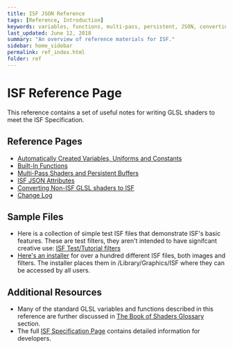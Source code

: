 ```yaml
---
title: ISF JSON Reference
tags: [Reference, Introduction]
keywords: variables, functions, multi-pass, persistent, JSON, converting, change
last_updated: June 12, 2018
summary: "An overview of reference materials for ISF."
sidebar: home_sidebar
permalink: ref_index.html
folder: ref
---
```


# ISF Reference Page

This reference contains a set of useful notes for writing GLSL shaders to meet the ISF Specification.

## Reference Pages

- [Automatically Created Variables, Uniforms and Constants](ref_variables)
- [Built-In Functions](ref_functions)
- [Multi-Pass Shaders and Persistent Buffers](ref_multipass)
- [ISF JSON Attributes](ref_json)
- [Converting Non-ISF GLSL shaders to ISF](ref_converting)
- [Change Log](ref_changes)
    
## Sample Files

- Here is a collection of simple test ISF files that demonstrate ISF's basic features.  These are test filters, they aren't intended to have signifcant creative use:
[ISF Test/Tutorial filters](http://vidvox.net/rays_oddsnends/ISF%20tests+tutorials.zip)
- [Here's an installer](http://www.vidvox.net/rays_oddsnends/Vidvox%20ISF%20resources.pkg.zip) for over a hundred different ISF files, both images and filters.  The installer places them in /Library/Graphics/ISF where they can be accessed by all users.

## Additional Resources

- Many of the standard GLSL variables and functions described in this reference are further discussed in [The Book of Shaders Glossary](https://thebookofshaders.com/glossary/) section.
- The full [ISF Specification Page](https://github.com/mrRay/ISF_Spec/) contains detailed information for developers.